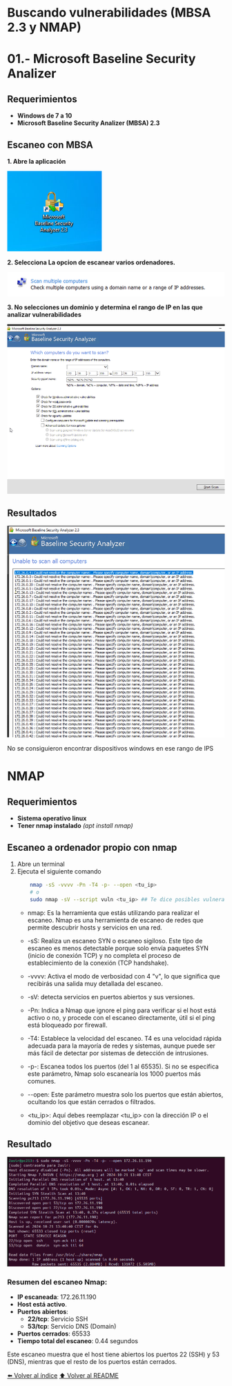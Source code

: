 # Buscando vulnerabilidades (MBSA 2.3 y NMAP)

# 01.- Microsoft Baseline Security Analizer
## Requerimientos

* **Windows de 7 a 10**
* **Microsoft Baseline Security Analizer (MBSA) 2.3**

## Escaneo con MBSA

**1. Abre la aplicación**

![abir](IMG/01.png)

**2. Selecciona La opcion de escanear varios ordenadores.**

![abir](IMG/02.png)

**3. No selecciones un dominio y determina el rango de IP en las que analizar vulnerabilidades**

![abir](IMG/03.png)

## Resultados

![abir](IMG/04.png)

No se consiguieron encontrar dispositivos windows en ese rango de IPS

# NMAP
## Requerimientos

* **Sistema operativo linux**
* **Tener nmap instalado** *(apt install nmap)*

## Escaneo a ordenador propio con nmap

1. Abre un terminal
2. Ejecuta el siguiente comando
    ~~~bash
        nmap -sS -vvvv -Pn -T4 -p- --open <tu_ip>
        # o
        sudo nmap -sV --script vuln <tu_ip> ## Te dice posibles vulneravilidades
    ~~~
    * nmap: Es la herramienta que estás utilizando para realizar el escaneo. Nmap es una herramienta de escaneo de redes que permite descubrir hosts y servicios en una red.

    * -sS: Realiza un escaneo SYN o escaneo sigiloso. Este tipo de escaneo es menos detectable porque solo envía paquetes SYN (inicio de conexión TCP) y no completa el proceso de establecimiento de la conexión (TCP handshake).

    * -vvvv: Activa el modo de verbosidad con 4 "v", lo que significa que recibirás una salida muy detallada del escaneo.

    * -sV: detecta servicios en puertos abiertos y sus versiones.

    * -Pn: Indica a Nmap que ignore el ping para verificar si el host está activo o no, y procede con el escaneo directamente, útil si el ping está bloqueado por firewall.

    * -T4: Establece la velocidad del escaneo. T4 es una velocidad rápida adecuada para la mayoría de redes y sistemas, aunque puede ser más fácil de detectar por sistemas de detección de intrusiones.

    * -p-: Escanea todos los puertos (del 1 al 65535). Si no se especifica este parámetro, Nmap solo escanearía los 1000 puertos más comunes.

    * --open: Este parámetro muestra solo los puertos que están abiertos, ocultando los que están cerrados o filtrados.

    * <tu_ip>: Aquí debes reemplazar <tu_ip> con la dirección IP o el dominio del objetivo que deseas escanear.

## Resultado

![resultado](IMG/05.png)

### Resumen del escaneo Nmap:

- **IP escaneada**: 172.26.11.190
- **Host está activo**.
- **Puertos abiertos**:
  - **22/tcp**: Servicio SSH
  - **53/tcp**: Servicio DNS (Domain)
- **Puertos cerrados**: 65533
- **Tiempo total del escaneo**: 0.44 segundos

Este escaneo muestra que el host tiene abiertos los puertos 22 (SSH) y 53 (DNS), mientras que el resto de los puertos están cerrados.



[⬅️ Volver al índice](./Index.md)
[⬆️ Volver al README](/README.md)
